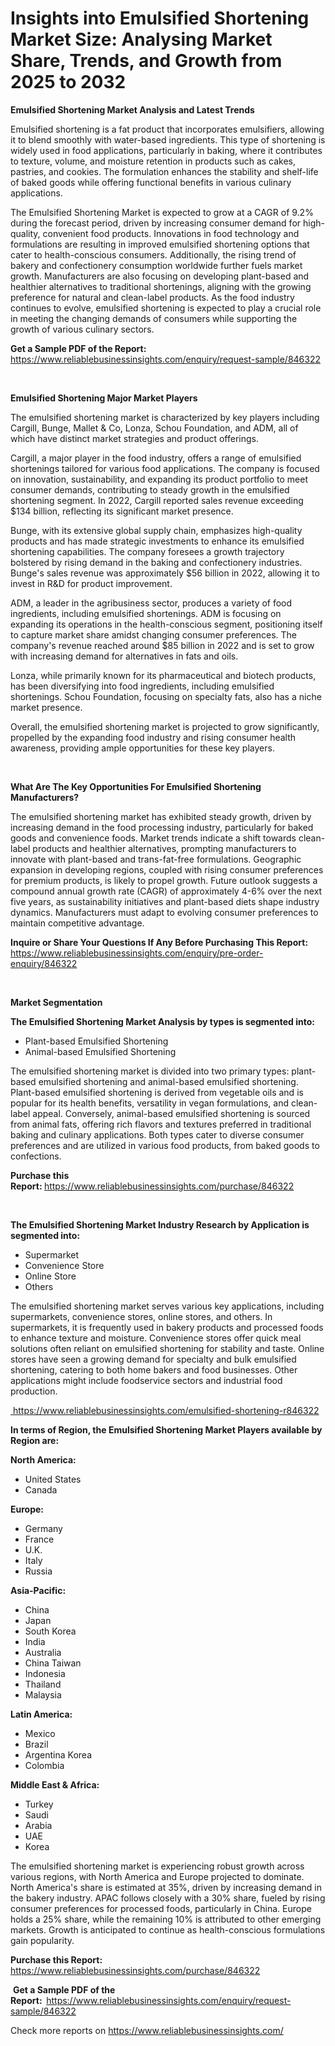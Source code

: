 <p><h1>Insights into Emulsified Shortening Market Size: Analysing Market Share, Trends, and Growth from 2025 to 2032</h1></p><p><strong>Emulsified Shortening Market Analysis and Latest Trends</strong></p>
<p><p>Emulsified shortening is a fat product that incorporates emulsifiers, allowing it to blend smoothly with water-based ingredients. This type of shortening is widely used in food applications, particularly in baking, where it contributes to texture, volume, and moisture retention in products such as cakes, pastries, and cookies. The formulation enhances the stability and shelf-life of baked goods while offering functional benefits in various culinary applications.</p><p>The Emulsified Shortening Market is expected to grow at a CAGR of 9.2% during the forecast period, driven by increasing consumer demand for high-quality, convenient food products. Innovations in food technology and formulations are resulting in improved emulsified shortening options that cater to health-conscious consumers. Additionally, the rising trend of bakery and confectionery consumption worldwide further fuels market growth. Manufacturers are also focusing on developing plant-based and healthier alternatives to traditional shortenings, aligning with the growing preference for natural and clean-label products. As the food industry continues to evolve, emulsified shortening is expected to play a crucial role in meeting the changing demands of consumers while supporting the growth of various culinary sectors.</p></p>
<p><strong>Get a Sample PDF of the Report:&nbsp;</strong> <a href="https://www.reliablebusinessinsights.com/enquiry/request-sample/846322?utm_campaign=2731&utm_medium=2&utm_source=Github&utm_content=ia&utm_term=07042025&utm_id=emulsified-shortening">https://www.reliablebusinessinsights.com/enquiry/request-sample/846322</a></p>
<p>&nbsp;</p>
<p><strong>Emulsified Shortening Major Market Players</strong></p>
<p><p>The emulsified shortening market is characterized by key players including Cargill, Bunge, Mallet & Co, Lonza, Schou Foundation, and ADM, all of which have distinct market strategies and product offerings.</p><p>Cargill, a major player in the food industry, offers a range of emulsified shortenings tailored for various food applications. The company is focused on innovation, sustainability, and expanding its product portfolio to meet consumer demands, contributing to steady growth in the emulsified shortening segment. In 2022, Cargill reported sales revenue exceeding $134 billion, reflecting its significant market presence.</p><p>Bunge, with its extensive global supply chain, emphasizes high-quality products and has made strategic investments to enhance its emulsified shortening capabilities. The company foresees a growth trajectory bolstered by rising demand in the baking and confectionery industries. Bunge's sales revenue was approximately $56 billion in 2022, allowing it to invest in R&D for product improvement.</p><p>ADM, a leader in the agribusiness sector, produces a variety of food ingredients, including emulsified shortenings. ADM is focusing on expanding its operations in the health-conscious segment, positioning itself to capture market share amidst changing consumer preferences. The company's revenue reached around $85 billion in 2022 and is set to grow with increasing demand for alternatives in fats and oils.</p><p>Lonza, while primarily known for its pharmaceutical and biotech products, has been diversifying into food ingredients, including emulsified shortenings. Schou Foundation, focusing on specialty fats, also has a niche market presence. </p><p>Overall, the emulsified shortening market is projected to grow significantly, propelled by the expanding food industry and rising consumer health awareness, providing ample opportunities for these key players.</p></p>
<p>&nbsp;</p>
<p><strong>What Are The Key Opportunities For Emulsified Shortening Manufacturers?</strong></p>
<p><p>The emulsified shortening market has exhibited steady growth, driven by increasing demand in the food processing industry, particularly for baked goods and convenience foods. Market trends indicate a shift towards clean-label products and healthier alternatives, prompting manufacturers to innovate with plant-based and trans-fat-free formulations. Geographic expansion in developing regions, coupled with rising consumer preferences for premium products, is likely to propel growth. Future outlook suggests a compound annual growth rate (CAGR) of approximately 4-6% over the next five years, as sustainability initiatives and plant-based diets shape industry dynamics. Manufacturers must adapt to evolving consumer preferences to maintain competitive advantage.</p></p>
<p><strong>Inquire or Share Your Questions If Any Before Purchasing This Report:</strong> <a href="https://www.reliablebusinessinsights.com/enquiry/pre-order-enquiry/846322?utm_campaign=2731&utm_medium=2&utm_source=Github&utm_content=ia&utm_term=07042025&utm_id=emulsified-shortening">https://www.reliablebusinessinsights.com/enquiry/pre-order-enquiry/846322</a></p>
<p>&nbsp;</p>
<p><strong>Market Segmentation</strong></p>
<p><strong>The Emulsified Shortening Market Analysis by types is segmented into:</strong></p>
<p><ul><li>Plant-based Emulsified Shortening</li><li>Animal-based Emulsified Shortening</li></ul></p>
<p><p>The emulsified shortening market is divided into two primary types: plant-based emulsified shortening and animal-based emulsified shortening. Plant-based emulsified shortening is derived from vegetable oils and is popular for its health benefits, versatility in vegan formulations, and clean-label appeal. Conversely, animal-based emulsified shortening is sourced from animal fats, offering rich flavors and textures preferred in traditional baking and culinary applications. Both types cater to diverse consumer preferences and are utilized in various food products, from baked goods to confections.</p></p>
<p><strong>Purchase this Report:&nbsp;</strong><a href="https://www.reliablebusinessinsights.com/purchase/846322?utm_campaign=2731&utm_medium=2&utm_source=Github&utm_content=ia&utm_term=07042025&utm_id=emulsified-shortening">https://www.reliablebusinessinsights.com/purchase/846322</a></p>
<p>&nbsp;</p>
<p><strong>The Emulsified Shortening Market Industry Research by Application is segmented into:</strong></p>
<p><ul><li>Supermarket</li><li>Convenience Store</li><li>Online Store</li><li>Others</li></ul></p>
<p><p>The emulsified shortening market serves various key applications, including supermarkets, convenience stores, online stores, and others. In supermarkets, it is frequently used in bakery products and processed foods to enhance texture and moisture. Convenience stores offer quick meal solutions often reliant on emulsified shortening for stability and taste. Online stores have seen a growing demand for specialty and bulk emulsified shortening, catering to both home bakers and food businesses. Other applications might include foodservice sectors and industrial food production.</p></p>
<p><a href="https://www.reliablebusinessinsights.com/emulsified-shortening-r846322?utm_campaign=2731&utm_medium=2&utm_source=Github&utm_content=ia&utm_term=07042025&utm_id=emulsified-shortening">&nbsp;https://www.reliablebusinessinsights.com/emulsified-shortening-r846322</a></p>
<p><strong>In terms of Region, the Emulsified Shortening Market Players available by Region are:</strong></p>
<p>
    <p> <strong> North America: </strong>
        <ul>
            <li>United States</li>
            <li>Canada</li>
        </ul>
        </p> 
    <p> <strong> Europe: </strong>
        <ul>
            <li>Germany</li>
            <li>France</li>
            <li>U.K.</li>
            <li>Italy</li>
            <li>Russia</li>
        </ul>
        </p> 
    <p> <strong> Asia-Pacific: </strong>
        <ul>
            <li>China</li>
            <li>Japan</li>
            <li>South Korea</li>
            <li>India</li>
            <li>Australia</li>
            <li>China Taiwan</li>
            <li>Indonesia</li>
            <li>Thailand</li>
            <li>Malaysia</li>
        </ul>
        </p> 
    <p> <strong> Latin America: </strong>
        <ul>
            <li>Mexico</li>
            <li>Brazil</li>
            <li>Argentina Korea</li>
            <li>Colombia</li>
        </ul>
        </p> 
    <p> <strong> Middle East & Africa: </strong>
        <ul>
            <li>Turkey</li>
            <li>Saudi</li>
            <li>Arabia</li>
            <li>UAE</li>
            <li>Korea</li>
        </ul>
    </p>
    </p>
<p><p>The emulsified shortening market is experiencing robust growth across various regions, with North America and Europe projected to dominate. North America's share is estimated at 35%, driven by increasing demand in the bakery industry. APAC follows closely with a 30% share, fueled by rising consumer preferences for processed foods, particularly in China. Europe holds a 25% share, while the remaining 10% is attributed to other emerging markets. Growth is anticipated to continue as health-conscious formulations gain popularity.</p></p>
<p><strong>Purchase this Report: </strong><a href="https://www.reliablebusinessinsights.com/purchase/846322?utm_campaign=2731&utm_medium=2&utm_source=Github&utm_content=ia&utm_term=07042025&utm_id=emulsified-shortening">https://www.reliablebusinessinsights.com/purchase/846322</a></p>
<p>&nbsp;<strong>Get a Sample PDF of the Report:&nbsp;&nbsp;</strong><a href="https://www.reliablebusinessinsights.com/enquiry/request-sample/846322?utm_campaign=2731&utm_medium=2&utm_source=Github&utm_content=ia&utm_term=07042025&utm_id=emulsified-shortening">https://www.reliablebusinessinsights.com/enquiry/request-sample/846322</a></p>
<p><strong></strong></p>
<p>Check more reports on <a href="https://www.reliablebusinessinsights.com/?utm_campaign=2731&utm_medium=2&utm_source=Github&utm_content=ia&utm_term=07042025&utm_id=emulsified-shortening">https://www.reliablebusinessinsights.com/</a></p>